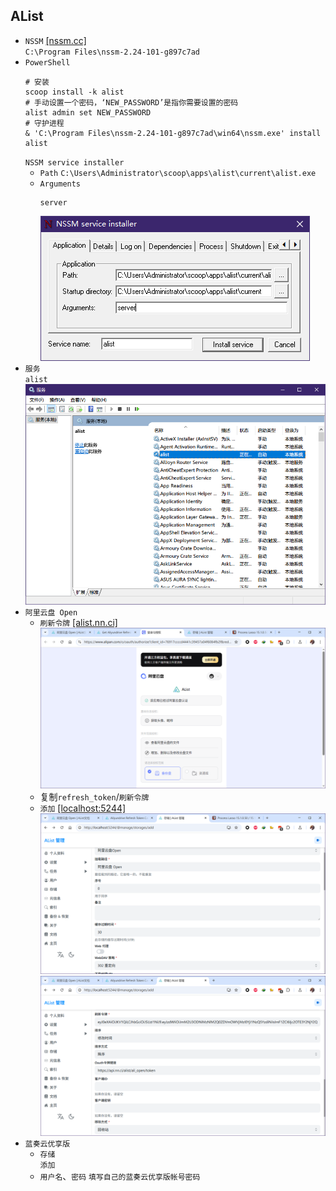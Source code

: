 ## AList
* `NSSM` [[nssm.cc]](https://nssm.cc/download)  
`C:\Program Files\nssm-2.24-101-g897c7ad`
* `PowerShell`
    ```
    # 安装
    scoop install -k alist
    # 手动设置一个密码，‘NEW_PASSWORD’是指你需要设置的密码
    alist admin set NEW_PASSWORD
    # 守护进程
    & 'C:\Program Files\nssm-2.24-101-g897c7ad\win64\nssm.exe' install alist
    ```
    `NSSM service installer`
    * `Path` `C:\Users\Administrator\scoop\apps\alist\current\alist.exe`
    * `Arguments`
        ```
        server
        ```
        ![](屏幕截图%202025-04-18%20140736.png)
* `服务`  
`alist`  
![](屏幕截图%202025-04-18%20140915.png)
* `阿里云盘 Open`
    * `刷新令牌` [[alist.nn.ci]](https://alist.nn.ci/zh/tool/aliyundrive/request.html)  
    ![](屏幕截图%202025-04-18%20144050.png)
    * 复制`refresh_token`/`刷新令牌`
    * `添加` [[localhost:5244]](http://localhost:5244/@manage/storages/add)  
    ![](屏幕截图%202025-04-18%20143529.png)  
    ![](屏幕截图%202025-04-18%20142130.png)
* `蓝奏云优享版`
    * `存储`  
    `添加`
    * `用户名`、`密码` `填写自己的蓝奏云优享版帐号密码`